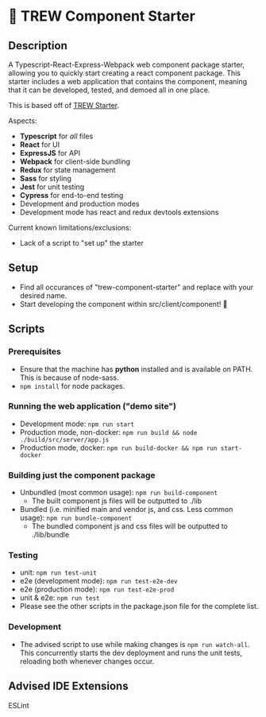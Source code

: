 # 🚀 TREW Component Starter

## Description
A Typescript-React-Express-Webpack web component package starter, allowing you to quickly start creating a react component package. This starter includes a web application that contains the component, meaning that it can be developed, tested, and demoed all in one place.

This is based off of [TREW Starter](https://github.com/samhuk/trew-starter).

Aspects:
* **Typescript** for *all* files
* **React** for UI
* **ExpressJS** for API
* **Webpack** for client-side bundling
* **Redux** for state management
* **Sass** for styling
* **Jest** for unit testing
* **Cypress** for end-to-end testing
* Development and production modes
* Development mode has react and redux devtools extensions

Current known limitations/exclusions:
* Lack of a script to "set up" the starter

## Setup
* Find all occurances of "trew-component-starter" and replace with your desired name.
* Start developing the component within src/client/component! 🚀

## Scripts

### Prerequisites
* Ensure that the machine has **python** installed and is available on PATH. This is because of node-sass.
* `npm install` for node packages.

### Running the web application ("demo site")
* Development mode: `npm run start`
* Production mode, non-docker: `npm run build && node ./build/src/server/app.js`
* Production mode, docker: `npm run build-docker && npm run start-docker`

### Building just the component package
* Unbundled (most common usage): `npm run build-component`
  * The built component js files will be outputted to ./lib
* Bundled (i.e. minified main and vendor js, and css. Less common usage): `npm run bundle-component`
  * The bundled component js and css files will be outputted to ./lib/bundle

### Testing
* unit: `npm run test-unit`
* e2e (development mode): `npm run test-e2e-dev`
* e2e (production mode): `npm run test-e2e-prod`
* unit & e2e: `npm run test`
* Please see the other scripts in the package.json file for the complete list.

### Development
* The advised script to use while making changes is `npm run watch-all`. This concurrently starts the dev deployment and runs the unit tests, reloading both whenever changes occur.

## Advised IDE Extensions

ESLint
